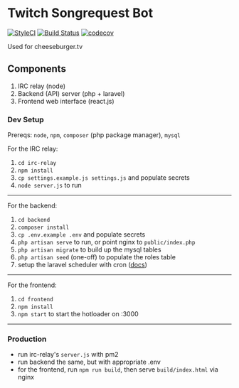 # Twitch Songrequest Bot

[![StyleCI](https://styleci.io/repos/73110359/shield?branch=master)](https://styleci.io/repos/73110359)
[![Build Status](https://travis-ci.org/nickysemenza/twitch-request-bot.svg?branch=master)](https://travis-ci.org/nickysemenza/twitch-request-bot)
[![codecov](https://codecov.io/gh/nickysemenza/twitch-request-bot/branch/master/graph/badge.svg)](https://codecov.io/gh/nickysemenza/twitch-request-bot)

Used for cheeseburger.tv 


## Components

1. IRC relay (node)
2. Backend (API) server (php + laravel)
3. Frontend web interface (react.js)

### Dev Setup

Prereqs: `node`, `npm`, `composer` (php package manager), `mysql`

For the IRC relay:

1. `cd irc-relay`
2. `npm install`
3. `cp settings.example.js settings.js` and populate secrets
4. `node server.js` to run


****

For the backend:

1. `cd backend`
2. `composer install`
3. `cp .env.example .env` and populate secrets
4. `php artisan serve` to run, or point nginx to `public/index.php`
5. `php artisan migrate` to build up the mysql tables
6. `php artisan seed` (one-off) to populate the roles table
7. setup the laravel scheduler with cron ([docs](laravel.com/docs/5.2/scheduling))


****

For the frontend:

1. `cd frontend`
2. `npm install`
3. `npm start` to start the hotloader on :3000

****



### Production
* run irc-relay's `server.js` with pm2
* run backend the same, but with appropriate .env
* for the frontend, run `npm run build`, then serve `build/index.html` via nginx



